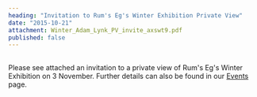 ```yaml
---
heading: "Invitation to Rum's Eg's Winter Exhibition Private View"
date: "2015-10-21"
attachment: Winter_Adam_Lynk_PV_invite_axswt9.pdf
published: false
---
```


## 

Please see attached an invitation to a private view of Rum's Eg's Winter Exhibition on 3 November.  Further details can also be found in our [Events](http://www.romseychamber.co.uk/events/2015-10-21-rumseg-winter-exhibition-3-nov-15.html) page.
